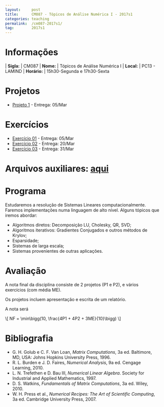 ```yaml
---
layout:     post
title:      CM087 - Tópicos de Análise Numérica I - 2017s1
categories: teaching
permalink:  /cm087-2017s1/
tag:        2017s1
---
```


# Informações

  | **Sigla:**   | CM087
  | **Nome:**    | Tópicos de Análise Numérica I
  | **Local:**   | PC13 - LAMIND
  | **Horário:** | 15h30-Segunda e 17h30-Sexta

# Projetos

- [Projeto 1]({{site.baseurl}}/disciplinas/cm087/proj1.html) -
  Entrega: 05/Mar

# Exercícios

- [Exercício 01]({{site.baseurl}}/disciplinas/cm087/ex01.html) -
  Entrega: 05/Mar
- [Exercício 02]({{site.baseurl}}/disciplinas/cm087/ex02.html) -
  Entrega: 20/Mar
- [Exercício 03]({{site.baseurl}}/disciplinas/cm087/ex03.html) -
  Entrega: 31/Mar

# Arquivos auxiliares: [aqui](https://github.com/abelsiqueira/abelsiqueira.github.io/tree/master/disciplinas/cm087/impl)

# Programa

Estudaremos a resolução de Sistemas Lineares computacionalmente.
Faremos implementações numa linguagem de alto nível.
Alguns tópicos que iremos abordar:

- Algoritmos diretos: Decomposição LU, Cholesky, QR, SVD;
- Algoritmos iterativos: Gradientes Conjugados e outros métodos de Krylov;
- Esparsidade;
- Sistemas de larga escala;
- Sistemas provenientes de outras aplicações.

# Avaliação

A nota final da disciplina consiste de 2 projetos (P1 e P2), e vários
exercícios (com média ME).

Os projetos incluem apresentação e escrita de um relatório.

A nota será

<p>
\[
  NF = \min\bigg(10, \frac{4P1 + 4P2 + 3ME}{10}\bigg)
\]
</p>

# Bibliografia

  - G. H. Golub e C. F. Van Loan, *Matrix Computations*, 3a ed. Baltimore, MD,
    USA: Johns Hopkins University Press, 1996.
  - R. L. Burden e J. D. Faires, *Numerical Analysis*, 9a ed. Cengage Learning,
    2010.
  - L. N. Trefethen e D. Bau III, *Numerical Linear Algebra*. Society for
    Industrial and Applied Mathematics, 1997.
  - D. S. Watkins, *Fundamentals of Matrix Computations*, 3a ed. Wiley, 2010.
  - W. H. Press et al., *Numerical Recipes: The Art of Scientific Computing*, 3a
    ed. Cambridge University Press, 2007.
